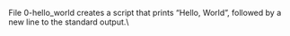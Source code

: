 File 0-hello_world creates a script that prints “Hello, World”, followed by a new line to the standard output.\

